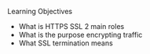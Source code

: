 Learning Objectives
- What is HTTPS SSL 2 main roles
- What is the purpose encrypting traffic
- What SSL termination means